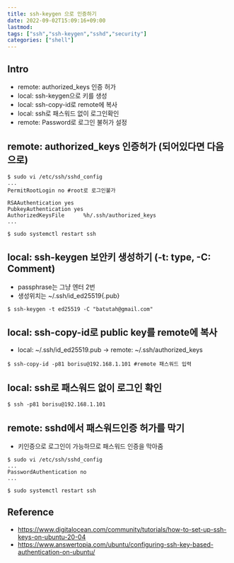 ```yaml
---
title: ssh-keygen 으로 인증하기
date: 2022-09-02T15:09:16+09:00
lastmod:
tags: ["ssh","ssh-keygen","sshd","security"]
categories: ["shell"]
---
```


## Intro

* remote: authorized_keys 인증 허가
* local: ssh-keygen으로 키를 생성
* local: ssh-copy-id로 remote에 복사
* local: ssh로 패스워드 없이 로그인확인
* remote: Password로 로그인 불허가 설정 

## remote: authorized_keys 인증허가 (되어있다면 다음으로)

```console
$ sudo vi /etc/ssh/sshd_config
...
PermitRootLogin no #root로 로그인불가

RSAAuthentication yes
PubkeyAuthentication yes
AuthorizedKeysFile      %h/.ssh/authorized_keys 
...

$ sudo systemctl restart ssh
```

## local: ssh-keygen 보안키 생성하기 (-t: type, -C: Comment)
* passphrase는 그냥 엔터 2번
* 생성위치는 ~/.ssh/id_ed25519{.pub}

```console
$ ssh-keygen -t ed25519 -C "batutah@gmail.com" 
```

## local: ssh-copy-id로 public key를 remote에 복사
* local: ~/.ssh/id_ed25519.pub -> remote: ~/.ssh/authorized_keys

```console
$ ssh-copy-id -p81 borisu@192.168.1.101 #remote 패스워드 입력
```

## local: ssh로 패스워드 없이 로그인 확인

```console
$ ssh -p81 borisu@192.168.1.101
```

## remote: sshd에서 패스워드인증 허가를 막기
* 키인증으로 로그인이 가능하므로 패스워드 인증을 막아줌

```console
$ sudo vi /etc/ssh/sshd_config
...
PasswordAuthentication no
...

$ sudo systemctl restart ssh
```

## Reference
* <https://www.digitalocean.com/community/tutorials/how-to-set-up-ssh-keys-on-ubuntu-20-04>
* <https://www.answertopia.com/ubuntu/configuring-ssh-key-based-authentication-on-ubuntu/>
